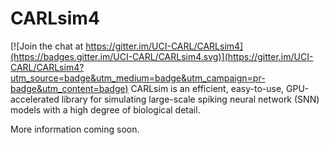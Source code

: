# CARLsim4

[![Join the chat at https://gitter.im/UCI-CARL/CARLsim4](https://badges.gitter.im/UCI-CARL/CARLsim4.svg)](https://gitter.im/UCI-CARL/CARLsim4?utm_source=badge&utm_medium=badge&utm_campaign=pr-badge&utm_content=badge)
CARLsim is an efficient, easy-to-use, GPU-accelerated library for simulating large-scale spiking neural network (SNN) models with a high degree of biological detail.

More information coming soon.
